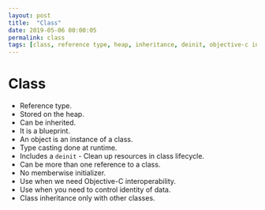 ```yaml
---
layout: post
title:  "Class"
date: 2019-05-06 00:00:05
permalink: class
tags: [class, reference type, heap, inheritance, deinit, objective-c interoperability]
---
```


# Class
- Reference type.
- Stored on the heap.
- Can be inherited.
- It is a blueprint.
- An object is an instance of a class.
- Type casting done at runtime.
- Includes a `deinit` - Clean up resources in class lifecycle.
- Can be more than one reference to a class.
- No memberwise initializer.
- Use when we need Objective-C interoperability.
- Use when you need to control identity of data.
- Class inheritance only with other classes.
